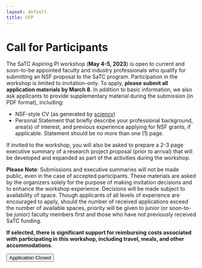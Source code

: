 ```yaml
---
layout: default
title: CFP
---
```


# Call for Participants


The SaTC Aspiring PI workshop (**May 4-5, 2023**) is open to current and soon-to-be appointed faculty and industry professionals who qualify for submitting an NSF proposal to the SaTC program. Participation in the workshop is limited to invitation-only. To apply, **please submit all application materials by March 8**. In addition to basic information, we also ask applicants to provide supplementary material during the submission (in PDF format), including:
* NSF-style CV (as generated by [sciencv](https://www.ncbi.nlm.nih.gov/sciencv/))
* Personal Statement that briefly describe your professional background, area(s) of interest, and previous experience applying for NSF grants, if applicable. Statement should be no more than one (1) page. 

If invited to the workshop, you will also be asked to prepare a 2-3 page executive summary of a research project proposal (prior to arrival) that will be developed and expanded as part of the activities during the workshop. 




**Please Note**: Submissions and executive summaries will not be made public, even in the case of accepted participants. These materials are asked by the organizers solely for the purpose of making invitation decisions and to enhance the workshop experience. Decisions will be made subject to availability of space. Though applicants of all levels of experience are encouraged to apply, should the number of received applications exceed the number of available spaces, priority will be given to junior (or soon-to-be junior) faculty members first and those who have not previously received SaTC funding.

**If selected, there is significant support for reimbursing costs associated with participating in this workshop, including travel, meals, and other accommodations**.

<div class="reg-link">
<button>Application Closed</button>
</div>
